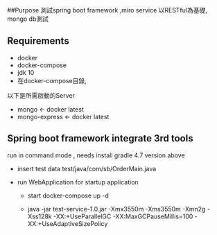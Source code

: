 ##Purpose
 測試spring boot framework ,miro service 以RESTful為基礎, mongo db測試
 

## Requirements
* docker
* docker-compose
* jdk 10
* 在docker-compose目錄,



以下是所需啟動的Server
* mongo <- docker latest
* mongo-express <- docker latest

## Spring boot framework integrate 3rd tools

run in command mode , needs install gradle 4.7 version above 

* insert test data test/java/com/sb/OrderMain.java

* run WebApplication for startup application
  * start docker-compose up -d
     
  * java -jar test-service-1.0.jar -Xmx3550m -Xms3550m -Xmn2g -Xss128k -XX:+UseParallelGC  -XX:MaxGCPauseMillis=100 -XX:+UseAdaptiveSizePolicy